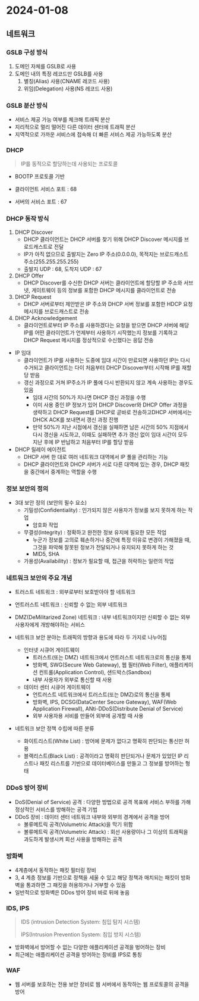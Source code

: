 # 2024-01-08

## 네트워크

### GSLB 구성 방식

1. 도메인 자체를 GSLB로 사용
2. 도메인 내의 특정 레코드만 GSLB를 사용
   1. 별칭(Alias) 사용(CNAME 레코드 사용)
   2. 위임(Delegation) 사용(NS 레코드 사용)



### GSLB 분산 방식

* 서비스 제공 가능 여부를 체크해 트래픽 분산
* 지리적으로 멀리 떨어진 다른 데이터 센터에 트래픽 분산
* 지역적으로 가까운 서비스에 접속해 더 빠른 서비스 제공 가능하도록 분산



### DHCP

> IP를 동적으로 할당하는데 사용되는 프로토콜

* BOOTP 프로토콜 기반

* 클라이언트 서비스 포트 : 68
* 서버의 서비스 포트 : 67 

### DHCP 동작 방식

1. DHCP Discover
   * DHCP 클라이언트는 DHCP 서버를 찾기 위해 DHCP Discover 메시지를 브로드캐스트로 전달
   * IP가 아직 없으므로 출발지는 Zero IP 주소(0.0.0.0), 목적지는 브로드캐스트 주소(255.255.255.255)
   * 출발지 UDP : 68, 도착지 UDP : 67
2. DHCP Offer
   * DHCP Discover를 수신한 DHCP 서버는 클라이언트에 할당할 IP 주소와 서브넷, 게이트웨이 등의 정보를 포함한 DHCP 메시지를 클라이언트로 전송
3. DHCP Request
   * DHCP 서버로부터 제안받은 IP 주소와 DHCP 서버 정보를 포함한 HDCP 요청 메시지를 브로드캐스트로 전송
4. DHCP Acknowledgement
   * 클라이언트로부터 IP 주소를 사용하겠다는 요청을 받으면 DHCP 서버에 해당 IP를 어떤 클라이언트가 언제부터 사용하기 시작했는지 정보를 기록하고 DHCP Request 메시지를 정상적으로 수신했다는 응답 전송

* IP 임대 
  * 클라이언트가 IP를 사용하는 도중에 임대 시간이 만료되면 사용하던 IP는 다시 수거되고 클라이언트는 다이 처음부터 DHCP Discover부터  시작해 IP를 재할당 받음
  * 갱신 과정으로 거쳐 IP주소가 IP 풀에 다시 반환되지 않고 계속 사용하는 경우도 있음
    * 임대 시간의 50%가 지나면 DHCP 갱신 과정을  수행
    * 이미 사용 중인 IP 정보가 있어 DHCP Discover와 DHCP Offer 과정을 생략하고 DHCP Request를 DHCP로 곧바로 전송하고DHCP 서버에서는 DHCK ACK를 보내면서 갱신 과정 진행
    * 만약 50%가 지난 시점에서 갱신을 실패하면 남은 시간의 50% 지점에서 다시 갱신을 시도하고, 이때도 실패하면 추가 갱신 없이 임대 시간이 모두 지난 후에 IP 반납하고 처음부터 IP를 할당 받음
* DHCP 릴레이 에이전트
  * DHCP 서버 한 대로 여러 네트워크 대역에서 IP 풀을 관리하는 기능
  * DHCP 클라이언트와 DHCP 서버가 서로 다른 대역에 있는 경우, DHCP 패킷을 중간에서 중계하는 역할을 수행



### 정보 보안의 정의

* 3대 보안 정의 (보안의 필수 요소)
  * 기밀성(Confidentiality) : 인가되지 않은 사용자가 정보를 보지 못하게 하는 작업
    * 암호화 작업
  * 무결성(Integrity) : 정확하고 완전한 정보 유지에 필요한 모든 작업
    * 누군가 정보를 고의로 훼손하거나 중간에 특정 이유로 변경이 가해졌을 때, 그것을 파악해 잘못된 정보가 전달되거나 유지되지 못하게 하는 것
    * MID5, SHA
  * 가용성(Availability) : 정보가 필요할 때, 접근을 허락하는 일련의 작업



### 네트워크 보안의 주요 개념

* 트러스트 네트워크 : 외부로부터 보호받아야 할 네트워크
* 언트러스트 네트워크 : 신뢰할 수 없는 외부 네트워크
* DMZ(DeMilitarized Zone) 네트워크 : 내부 네트워크이지만 신뢰할 수 없는 외부 사용자에게 개방해야하는 서비스

* 네트워크 보안 분야는 트래픽의 방향과 용도에 따라 두 가지로 나누어짐
  * 인터넷 시큐어 게이트웨이
    * 트러스트(또는 DMZ) 네트워크에서 언트러스트 네트워크로의 통신을 통제
    * 방화벽, SWG(Secure Web Gateway), 웹 필터(Web Filter), 애플리케이션 컨트롤(Application Control), 샌드박스(Sandbox)
    * 내부 사용자가 외부로 통신할 때 사용
  * 데이터 센터 시큐어 게이트웨이
    * 언트러스트 네트워크에서 트러스트(또는 DMZ)로의 통신을 통제
    * 방화벽, IPS, DCSG(DataCenter Secure Gateway), WAF(Web Application Firewall), ANti-DDoS(Distribute Denial of Service)
    * 외부 사용자용 서비를 만들어 외부에 공개할 때 사용
* 네트워크 보안 정책 수립에 따른 분류
  * 화이트리스트(White List) : 방어에 문제가 없다고 명확히 판단되는 통신만 허용
  * 블랙리스트(Black List) : 공격이라고 명확히 판단되거나 문제가 있었던 IP 리스트나 패킷 리스트를 기반으로 데이터베이스를 만들고 그 정보를 방어하는 형태

### DDoS 방어 장비

* DoS(Denial of Service) 공격 : 다양한 방법으로 공격 목표에 서비스 부하를 가해 정상적인 서비스를 방해하는 공격 기법
* DDoS 장비 : 데이터 센터 네트워크 내부와 외부의 경계에서 공격을 방어
  * 볼류메트릭 공격(Volumetric Attack)을 막기 위함
  * 볼류메트릭 공격(Volumetric Attack) : 회선 사용량이나 그 이상의 트래픽을 과도하게 발생시켜 회선 사용을 방해하는 공격

### 방화벽

* 4계층에서 동작하는 패킷 필터링 장비
* 3, 4 계층 정보를 기반으로 정책을 세울 수 있고 해당 정책과 매치되는 패킷이 방화벽을 통과하면 그 패킷을 허용하거나 거부할 수 있음
* 일반적으로 방화벽은 DDos 방어 장비 바로 뒤에 놓음



### IDS, IPS

> IDS (intrusion Detection System: 침입 탐지 시스템)
>
> IPS(Intrusion Prevention System: 침입 방지 시스템)

* 방화벽에서 방어할 수 없는 다양한 애플리케이션 공격을 벙어하는 장비
* 최근에는 애플리케이션 공격을 방어하는 장비를 IPS로 통칭



### WAF

* 웹 서버를 보호하는 전용 보안 장비로 웹 서버에서 동작하는 웹 프로토콜의 공격을 방어